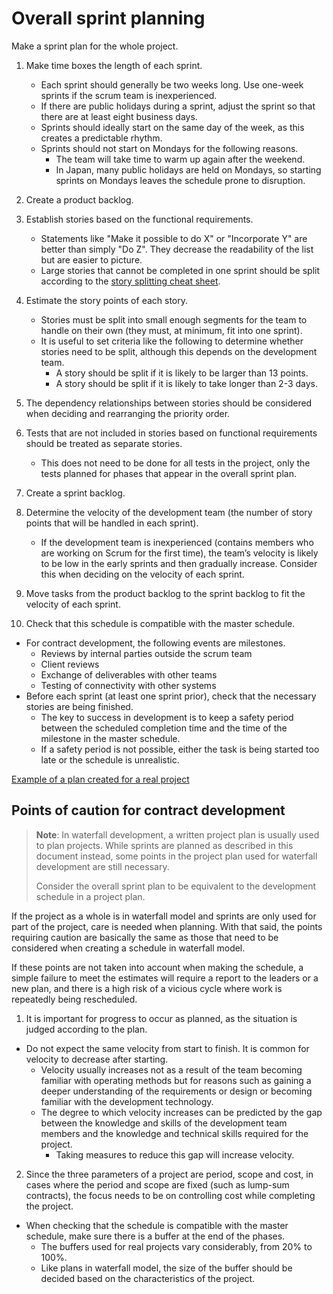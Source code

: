 # Overall sprint planning

Make a sprint plan for the whole project.

1. Make time boxes the length of each sprint.
   - Each sprint should generally be two weeks long. Use one-week sprints if the scrum team is inexperienced.
   - If there are public holidays during a sprint, adjust the sprint so that there are at least eight business days.
   - Sprints should ideally start on the same day of the week, as this creates a predictable rhythm.
   - Sprints should not start on Mondays for the following reasons.
       - The team will take time to warm up again after the weekend.
       - In Japan, many public holidays are held on Mondays, so starting sprints on Mondays leaves the schedule prone to disruption.

1. Create a product backlog.
  1. Establish stories based on the functional requirements.
     - Statements like "Make it possible to do X" or "Incorporate Y" are better than simply "Do Z". They decrease the readability of the list but are easier to picture.
     - Large stories that cannot be completed in one sprint should be split according to the [story splitting cheat sheet](./story_splitting.md).
  1. Estimate the story points of each story. 
     - Stories must be split into small enough segments for the team to handle on their own (they must, at minimum, fit into one sprint).
     - It is useful to set criteria like the following to determine whether stories need to be split, although this depends on the development team.
       - A story should be split if it is likely to be larger than 13 points.
       - A story should be split if it is likely to take longer than 2-3 days.
  1. The dependency relationships between stories should be considered when deciding and rearranging the priority order.
  1. Tests that are not included in stories based on functional requirements should be treated as separate stories.
     - This does not need to be done for all tests in the project, only the tests planned for phases that appear in the overall sprint plan.

1. Create a sprint backlog.
  1. Determine the velocity of the development team (the number of story points that will be handled in each sprint).
      - If the development team is inexperienced (contains members who are working on Scrum for the first time), the team’s velocity is likely to be low in the early sprints and then gradually increase. Consider this when deciding on the velocity of each sprint.
  1. Move tasks from the product backlog to the sprint backlog to fit the velocity of each sprint.

1. Check that this schedule is compatible with the master schedule.
  - For contract development, the following events are milestones.
    - Reviews by internal parties outside the scrum team
    - Client reviews
    - Exchange of deliverables with other teams
    - Testing of connectivity with other systems
  - Before each sprint (at least one sprint prior), check that the necessary stories are being finished.
    - The key to success in development is to keep a safety period between the scheduled completion time and the time of the milestone in the master schedule.
    - If a safety period is not possible, either the task is being started too late or the schedule is unrealistic. 

[Example of a plan created for a real project](./examples/OverallSprintPlan_ProjectExample.xlsx?raw=true)

## Points of caution for contract development

> **Note**: In waterfall development, a written project plan is usually used to plan projects. While sprints are planned as described in this document instead, some points in the project plan used for waterfall development are still necessary.
>
> Consider the overall sprint plan to be equivalent to the development schedule in a project plan. 

If the project as a whole is in waterfall model and sprints are only used for part of the project, care is needed when planning. With that said, the points requiring caution are basically the same as those that need to be considered when creating a schedule in waterfall model.

If these points are not taken into account when making the schedule, a simple failure to meet the estimates will require a report to the leaders or a new plan, and there is a high risk of a vicious cycle where work is repeatedly being rescheduled.

1. It is important for progress to occur as planned, as the situation is judged according to the plan.
  - Do not expect the same velocity from start to finish. It is common for velocity to decrease after starting.
    - Velocity usually increases not as a result of the team becoming familiar with operating methods but for reasons such as gaining a deeper understanding of the requirements or design or becoming familiar with the development technology.
    - The degree to which velocity increases can be predicted by the gap between the knowledge and skills of the development team members and the knowledge and technical skills required for the project.
      - Taking measures to reduce this gap will increase velocity.
2. Since the three parameters of a project are period, scope and cost, in cases where the period and scope are fixed (such as lump-sum contracts), the focus needs to be on controlling cost while completing the project.
  - When checking that the schedule is compatible with the master schedule, make sure there is a buffer at the end of the phases.
     - The buffers used for real projects vary considerably, from 20% to 100%.
     - Like plans in waterfall model, the size of the buffer should be decided based on the characteristics of the project.

